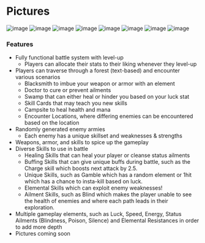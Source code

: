 # Pictures
![image](https://user-images.githubusercontent.com/77476725/210347185-2ab45491-de83-4faa-b544-8401369e5ea6.png)
![image](https://user-images.githubusercontent.com/77476725/210347212-42e711df-11c6-4b93-8832-f88f552271c7.png)
![image](https://user-images.githubusercontent.com/77476725/210347383-ce9dc6e2-8b13-40d0-8bb9-651f4ca81b41.png)
![image](https://user-images.githubusercontent.com/77476725/210347540-1ae782b4-ba62-44e0-98a2-9dd5217a8bf5.png)
![image](https://user-images.githubusercontent.com/77476725/210347726-1642384d-814c-4c8e-ac32-9395f7e4bb66.png)
![image](https://user-images.githubusercontent.com/77476725/210347928-4448a455-87cc-4bd9-87a4-1b405ef3d838.png)
![image](https://user-images.githubusercontent.com/77476725/210348598-1cdf649d-299f-41d3-a5d3-04df46145f56.png)
![image](https://user-images.githubusercontent.com/77476725/210466644-1b968f63-53ab-4139-b1be-03294f81e29d.png)


### Features

- Fully functional battle system with level-up
  - Players can allocate their stats to their liking whenever they level-up
- Players can traverse through a forest (text-based) and encounter various scenarios
  - Blacksmith to imbue your weapon or armor with an element
  - Doctor to cure or prevent ailments
  - Swamp that can either heal or hinder you based on your luck stat
  - Skill Cards that may teach you new skills
  - Campsite to heal health and mana
  - Encounter Locations, where differing enemies can be encountered based on the location 
- Randomly generated enemy armies
  - Each enemy has a unique skillset and weaknesses & strengths
- Weapons, armor, and skills to spice up the gameplay
- Diverse Skills to use in battle
  - Healing Skills that can heal your player or cleanse status ailments
  - Buffing Skills that can give unique buffs during battle, such as the Charge skill which boosts next attack by 2.5. 
  - Unique Skills, such as Gamble which has a random element or 1hit which has a chance to insta-kill based on luck.
  - Elemental Skills which can exploit enemy weaknesses!
  - Ailment Skills, such as Blind which makes the player unable to see the health of enemies and where each path leads in their exploration.
- Multiple gameplay elements, such as Luck, Speed, Energy, Status Ailments (Blindness, Poison, Silence) and Elemental Resistances
in order to add more depth
- Pictures coming soon
